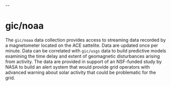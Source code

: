 --
# gic/noaa

The `gic/noaa` data collection provides access to streaming data recorded by a magnetometer located on the ACE sattelite. Data are updated once per minute. Data can be correlated with `gic/usgs` data to build predictive models examining the time delay and extent of geomagnetic disturbances arising from activity. The data are provided in support of an NSF-funded study by NASA to build an alert system that would provide grid operators with advanced warning about solar activity that could be problematic for the grid.